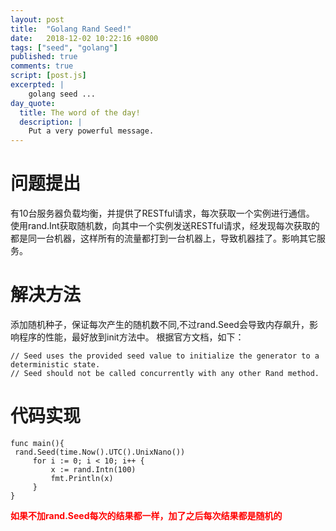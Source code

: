 ```yaml
---
layout: post
title:  "Golang Rand Seed!"
date:   2018-12-02 10:22:16 +0800
tags: ["seed", "golang"]
published: true
comments: true
script: [post.js]
excerpted: |
    golang seed ...
day_quote:
  title: The word of the day!
  description: |
    Put a very powerful message.
---
```

<!-- more -->


# 问题提出
有10台服务器负载均衡，并提供了RESTful请求，每次获取一个实例进行通信。   
使用rand.Int获取随机数，向其中一个实例发送RESTful请求，经发现每次获取的都是同一台机器，这样所有的流量都打到一台机器上，导致机器挂了。影响其它服务。  


# 解决方法
添加随机种子，保证每次产生的随机数不同,不过rand.Seed会导致内存飙升，影响程序的性能，最好放到init方法中。
根据官方文档，如下：
```
// Seed uses the provided seed value to initialize the generator to a deterministic state.
// Seed should not be called concurrently with any other Rand method.
```

# 代码实现

```
func main(){
 rand.Seed(time.Now().UTC().UnixNano())
	 for i := 0; i < 10; i++ {
		 x := rand.Intn(100)
		 fmt.Println(x)
	 }
}
```
<strong style="color:red">如果不加rand.Seed每次的结果都一样，加了之后每次结果都是随机的</strong>
